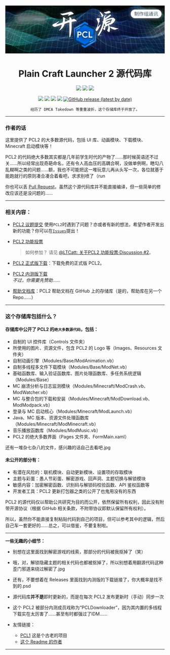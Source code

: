 <div align="center">
  
![Title](1.jpg)
  
# Plain Craft Launcher 2 源代码库
[![](https://img.shields.io/badge/%E7%88%B1%E5%8F%91%E7%94%B5-%40%E9%BE%99%E8%85%BE%E7%8C%AB%E8%B7%83-blueviolet)](https://afdian.net/@LTCatt)
[![](https://img.shields.io/badge/Bilibili-%40%E9%BE%99%E8%85%BE%E7%8C%AB%E8%B7%83-ff69b4?logo=bilibili)](https://b23.tv/rMUeYME)
[![](https://img.shields.io/badge/Github-@LTCatt-green?logo=github)](https://github.com/LTCatt)

[![](https://img.shields.io/github/issues/Hex-Dragon/PCL2?style=flat,logo=github)](https://github.com/Hex-Dragon/PCL2/issues)
[![](https://img.shields.io/github/forks/Hex-Dragon/PCL2?style=flat,logo=github)](https://github.com/Hex-Dragon/PCL2/network/members)
![](https://img.shields.io/github/stars/Hex-Dragon/PCL2?style=flat,logo=github)
[![](https://img.shields.io/badge/License-Custom-A31F34?logo=.NET&logoColor=ffffff&style=flat,logo=github)](https://github.com/Hex-Dragon/PCL2/blob/main/LICENSE.txt)
[![GitHub release (latest by date)](https://img.shields.io/github/v/release/Hex-Dragon/PCL2)](https://afdian.net/p/0164034c016c11ebafcb52540025c377)
  
`经历了 DMCA Takedown 等重重波折，这个存储库终于开放了。`

</div>

---

### 作者的话
这里提供了 PCL2 的大多数源代码，包括 UI 库、动画模块、下载模块、Minecraft 启动模块等！

PCL2 的代码绝大多数其实都是几年前学生时代的产物了……那时候英语还不过关……所以经常出现奇葩命名，还有令人高血压的高耦合啊，没做单例啊，瞎勾八乱糊啊之类的问题……额，我也不可能把这一堆玩意儿再从头写一次，各位就基于能跑就行的原则凑合凑合着看吧，求求别喷了（run

你也可以丢 [Pull Request](https://github.com/Hex-Dragon/PCL2/pull)，虽然这个源代码库并不能直接编译，但一些简单的修改应该还是没问题的……

---

### 相关内容：
- [PCL2 议题提交](https://github.com/Hex-Dragon/PCL2/issues/new/choose)
  使用`PCL2`时遇到了问题？亦或者有新的想法，希望作者开发出新的功能？你可以在[`Issues`](https://github.com/Hex-Dragon/PCL2/issues/new/choose)提出！
- [PCL2 功能投票](https://github.com/Hex-Dragon/PCL2/discussions/2)<br>
  > 如何参加？
  请见 [@LTCatt: 关于PCL2 功能投票·Discussion #2](https://github.com/Hex-Dragon/PCL2/discussions/2)。

- [PCL2 正式版下载](https://afdian.net/p/0164034c016c11ebafcb52540025c377)：下载免费的正式版 PCL2。
- [PCL2 内测版下载](https://afdian.net/@LTCat)<br>
  *不过，你需要先赞助……*
- [帮助文档库](https://github.com/LTCatt/PCL2Help)：PCL2 帮助文档在 GitHub 上的存储库（是的，帮助库在另一个 Repo……）

---

### 这个存储库包括什么？

#### 存储库中公开了 PCL2 的`绝大多数源代码`，包括：
- 自制的 UI 控件库（Controls 文件夹）
- 所使用的图片、资源文件，包含 PCL2 的 Logo 等（Images、Resources 文件夹）
- 自制动画引擎（Modules/Base/ModAnimation.vb）
- 自制多线程多文件下载模块（Modules/Base/ModNet.vb）
- 基础函数库、输入验证函数库、图片处理函数库、多任务系统逻辑（Modules/Base）
- MC 崩溃分析与日志监测模块（Modules/Minecraft/ModCrash.vb、ModWatcher.vb）
- MC 与整合包的下载和安装（Modules/Minecraft/ModDownload.vb、ModModpack.vb）
- 登录与 MC 启动核心（Modules/Minecraft/ModLaunch.vb）
- Java、MC 版本、资源文件处理函数库（Modules/Minecraft/ModMinecraft.vb）
- 音乐播放函数库（Modules/ModMusic.vb）
- PCL2 的绝大多数界面（Pages 文件夹、FormMain.xaml）

还有一堆杂七杂八的文件，感兴趣的话自己去看吧.jpg

#### 未公开的部分有：
- 有潜在风险的：联机模块、自动更新模块、设置项的存取模块
- 主题与彩蛋：愚人节彩蛋、解密游戏、回声洞、主题切换与解锁模块
- 敏感内容：加密解密函数、识别码与解锁码校验函数、API 鉴权函数等
- 开发者工具：PCL2 更新打包器之类的公开了也鬼用没有的东西

PCL2 的源代码仅以帮助公共研究为目的而公开，依然保留所有权利，因此没有附带开源协议（根据 GitHub 相关条款，不附带协议即默认保留所有权利）。

所以，虽然你不能直接复制粘贴代码到自己的项目，但可以参考其中的逻辑，然后自己车一套更好的……总之，可以借鉴，不要复制啦。

---

**一些无趣的小细节：**
- 别想在这里面找到解密游戏的线索，那部分的代码被我抠掉了（笑）
- 哦，对，解锁隐藏主题的相关代码也都被抠掉了，所以别想着用翻源代码这种歪门邪道来绕过解密了.jpg
- 还有，不要想着在 Releases 里面找到内测版的下载链接了，你大概率是找不到的.psd
- 源代码库**并不是**即时更新的，而是在每次  PCL2 发布更新时（手动）同步一次
- 这个 PCL2 被部分内测成员戏称为“PCLDownloader”，因为其内置的多线程下载实在太厉害了……甚至有时都强过了IDM……

- 友情链接：
  - [PCL1](https://github.com/LTCatt/PCL1) 这是个古老的项目
  - [这个 Readme 的作者](https://github.com/liubanlaobanzhang)
---
